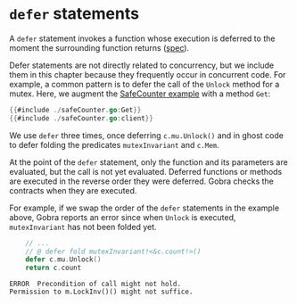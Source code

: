 # `defer` statements

A `defer` statement invokes a function whose execution is deferred to the moment the surrounding function returns ([spec](https://go.dev/ref/spec#Defer_statements)).
 
Defer statements are not directly related to concurrency, but we include them in this chapter because they frequently occur in concurrent code.
For example, a common pattern is to defer the call of the `Unlock` method for a mutex.
Here, we augment the [SafeCounter example](./mutex.md) with a method `Get`:
``` go
{{#include ./safeCounter.go:Get}}
{{#include ./safeCounter.go:client}}
```
We use `defer` three times, once deferring `c.mu.Unlock()` and in ghost code to defer folding the predicates `mutexInvariant` and `c.Mem`.

At the point of the `defer` statement, only the function and its parameters are evaluated, but the call is not yet evaluated.
Deferred functions or methods are executed in the reverse order they were deferred.
Gobra checks the contracts when they are executed.

For example, if we swap the order of the `defer` statements in the example above, Gobra reports an error
since when `Unlock` is executed, `mutexInvariant` has not been folded yet.
``` go
    // ...
	// @ defer fold mutexInvariant!<&c.count!>()
	defer c.mu.Unlock()
	return c.count
```
``` text
ERROR  Precondition of call might not hold. 
Permission to m.LockInv()() might not suffice.
```

<!-- maybe closures -->
